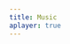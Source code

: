 ```yaml
---
title: Music
aplayer: true
---
```

<div class="aplayer no-destroy" data-id="329726040" data-server="netease" data-type="playlist" data-fixed="true" data-autoplay="true" data-mini="true" data-listmaxheight="340px" data-preload="auto" data-theme="#e3f2f5" data-volume="0.4" mutex="true"> </div>


